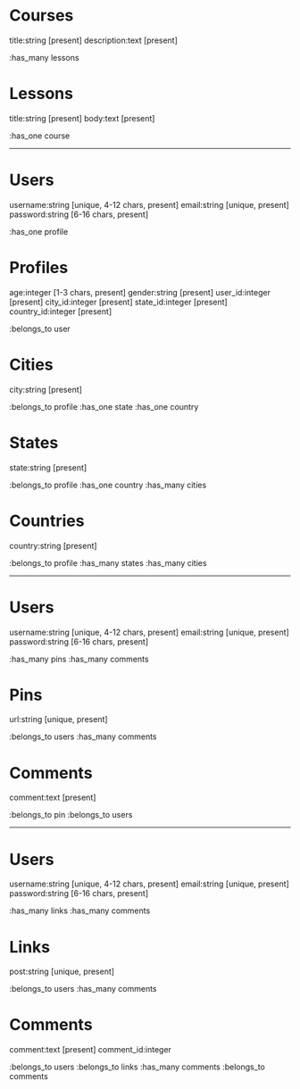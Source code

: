 # Courses
title:string [present]
description:text [present]

:has_many lessons

# Lessons
title:string [present]
body:text [present]

:has_one course 

---------------------------

# Users
username:string [unique, 4-12 chars, present]
email:string [unique, present]
password:string [6-16 chars, present]

:has_one profile

# Profiles
age:integer [1-3 chars, present]
gender:string [present]
user_id:integer [present]
city_id:integer [present]
state_id:integer [present]
country_id:integer [present]

:belongs_to user

# Cities
city:string [present]

:belongs_to profile
:has_one state
:has_one country

# States
state:string [present]

:belongs_to profile
:has_one country
:has_many cities

# Countries
country:string [present]

:belongs_to profile
:has_many states
:has_many cities

------------------------------

# Users
username:string [unique, 4-12 chars, present]
email:string [unique, present]
password:string [6-16 chars, present]

:has_many pins
:has_many comments

# Pins
url:string [unique, present]

:belongs_to users
:has_many comments

# Comments
comment:text [present]

:belongs_to pin
:belongs_to users

------------------------------

# Users
username:string [unique, 4-12 chars, present]
email:string [unique, present]
password:string [6-16 chars, present]

:has_many links
:has_many comments

# Links
post:string [unique, present]

:belongs_to users
:has_many comments

# Comments
comment:text [present]
comment_id:integer

:belongs_to users
:belongs_to links
:has_many comments
:belongs_to comments